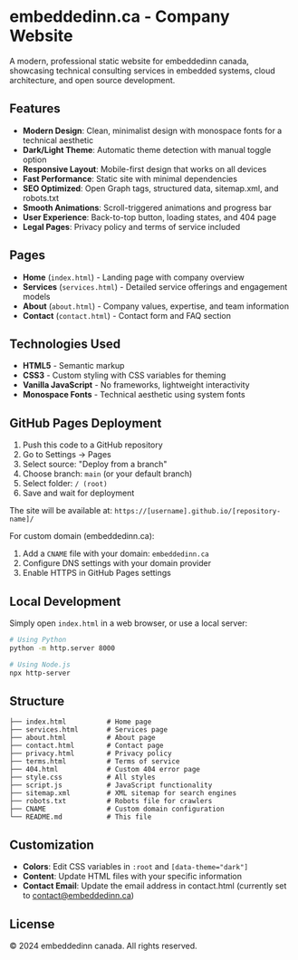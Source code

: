 # embeddedinn.ca - Company Website

A modern, professional static website for embeddedinn canada, showcasing technical consulting services in embedded systems, cloud architecture, and open source development.

## Features

- **Modern Design**: Clean, minimalist design with monospace fonts for a technical aesthetic
- **Dark/Light Theme**: Automatic theme detection with manual toggle option
- **Responsive Layout**: Mobile-first design that works on all devices
- **Fast Performance**: Static site with minimal dependencies
- **SEO Optimized**: Open Graph tags, structured data, sitemap.xml, and robots.txt
- **Smooth Animations**: Scroll-triggered animations and progress bar
- **User Experience**: Back-to-top button, loading states, and 404 page
- **Legal Pages**: Privacy policy and terms of service included

## Pages

- **Home** (`index.html`) - Landing page with company overview
- **Services** (`services.html`) - Detailed service offerings and engagement models  
- **About** (`about.html`) - Company values, expertise, and team information
- **Contact** (`contact.html`) - Contact form and FAQ section

## Technologies Used

- **HTML5** - Semantic markup
- **CSS3** - Custom styling with CSS variables for theming
- **Vanilla JavaScript** - No frameworks, lightweight interactivity
- **Monospace Fonts** - Technical aesthetic using system fonts

## GitHub Pages Deployment

1. Push this code to a GitHub repository
2. Go to Settings → Pages
3. Select source: "Deploy from a branch"
4. Choose branch: `main` (or your default branch)
5. Select folder: `/ (root)`
6. Save and wait for deployment

The site will be available at: `https://[username].github.io/[repository-name]/`

For custom domain (embeddedinn.ca):
1. Add a `CNAME` file with your domain: `embeddedinn.ca`
2. Configure DNS settings with your domain provider
3. Enable HTTPS in GitHub Pages settings

## Local Development

Simply open `index.html` in a web browser, or use a local server:

```bash
# Using Python
python -m http.server 8000

# Using Node.js
npx http-server
```

## Structure

```
├── index.html          # Home page
├── services.html       # Services page
├── about.html          # About page
├── contact.html        # Contact page
├── privacy.html        # Privacy policy
├── terms.html          # Terms of service
├── 404.html            # Custom 404 error page
├── style.css           # All styles
├── script.js           # JavaScript functionality
├── sitemap.xml         # XML sitemap for search engines
├── robots.txt          # Robots file for crawlers
├── CNAME               # Custom domain configuration
└── README.md           # This file
```

## Customization

- **Colors**: Edit CSS variables in `:root` and `[data-theme="dark"]`
- **Content**: Update HTML files with your specific information
- **Contact Email**: Update the email address in contact.html (currently set to contact@embeddedinn.ca)

## License

© 2024 embeddedinn canada. All rights reserved. 